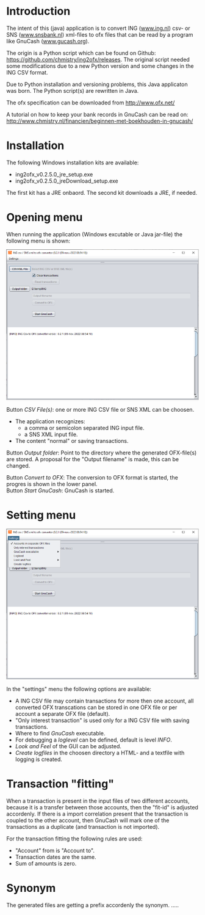 # Introduction
The intent of this (java) application  is to convert ING (www.ing.nl) csv- or SNS (www.snsbank.nl) xml-files to ofx files that can be read by a program like GnuCash (www.gucash.org).

The origin is a Python script which can be found on Github:  https://github.com/chmistry/ing2ofx/releases.
The original script needed some modifications due to a new Python version and some changes in the ING CSV format.

Due to Python installation and versioning problems, this Java applicaton was born.
The Python script(s) are rewritten in Java.

The ofx specification can be downloaded from http://www.ofx.net/

A tutorial on how to keep your bank records in GnuCash can be read on:
http://www.chmistry.nl/financien/beginnen-met-boekhouden-in-gnucash/

# Installation
The following Windows installation kits are available:
- ing2ofx_v0.2.5.0_jre_setup.exe
- ing2ofx_v0.2.5.0_jreDownload_setup.exe

The first kit has a JRE onbaord.
The second kit downloads a JRE, if needed.

# Opening menu
When running the application (Windows excutable or Java jar-file) the following menu is shown:

![Main screen ing2ofx](./ing2ofxMain.PNG)

Button _CSV File(s)_: one or more ING CSV file or SNS XML can be choosen.
- The application recognizes:
  - a comma or semicolon separated ING input file.
  - a SNS XML input file.
- The content "normal" or saving transactions.

Button _Output folder_: Point to the directory where the generated OFX-file(s) are stored. 
A proposal for the "Output filename" is made, this can be changed.

Button _Convert to OFX_: The conversion to OFX format is started, the progres is shown in the lower panel.
<br>
Button _Start GnuCash_: GnuCash is started.

# Setting menu

![Settings menu](./ing2ofxSettings.PNG)

In the "settings" menu the following options are available:
- A ING CSV file may contain transactions for more then one account, all converted OFX transcations can be stored in one OFX file or per account a separate OFX file (default).
- "Only interest transaction" is used only for a ING CSV file with saving transactions.
- Where to find _GnuCash_ executable.
- For debugging a _loglevel_ can be defined, default is level _INFO_.
- _Look and Feel_ of the GUI can be adjusted.
- _Create logfiles_ in the choosen directory a HTML- and a textfile with logging is created.

# Transaction "fitting"
When a transaction is present in the input files of two different accounts, because it is a transfer between those accounts, then the "fit-id" is adjusted accordenly.
If there is a import correlation present that the transaction is coupled to the other account, then GnuCash will mark one of the transactions as a duplicate (and transaction is not imported).

For the transaction fitting the following rules are used:
- "Account" from is "Account to".
- Transaction dates are the same.
- Sum of amounts is zero.

# Synonym
The generated files are getting a prefix accordenly the synonym.
.....
